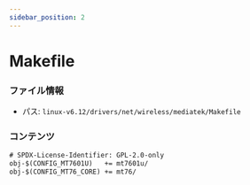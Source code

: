 ```yaml
---
sidebar_position: 2
---
```

# Makefile

### ファイル情報

- パス: `linux-v6.12/drivers/net/wireless/mediatek/Makefile`

### コンテンツ

```txt
# SPDX-License-Identifier: GPL-2.0-only
obj-$(CONFIG_MT7601U)	+= mt7601u/
obj-$(CONFIG_MT76_CORE)	+= mt76/

```
